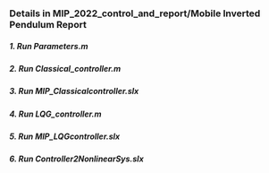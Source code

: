 ### Details in MIP_2022_control_and_report/Mobile Inverted Pendulum Report
##### 1. Run Parameters.m
##### 2. Run Classical_controller.m
##### 3. Run MIP_Classicalcontroller.slx
##### 4. Run LQG_controller.m
##### 5. Run MIP_LQGcontroller.slx
##### 6. Run Controller2NonlinearSys.slx